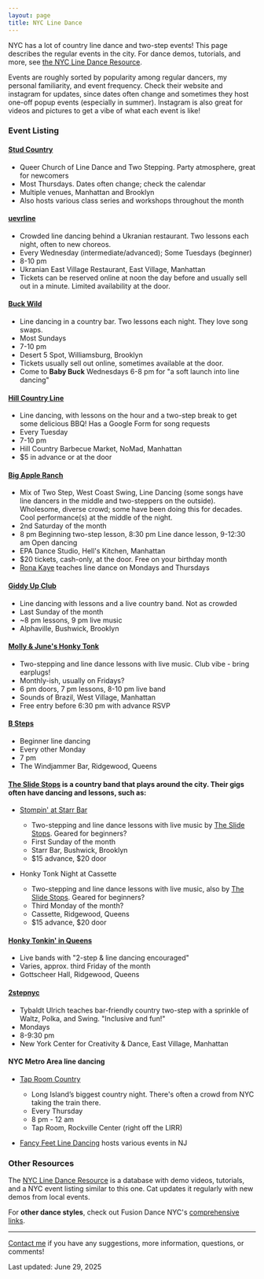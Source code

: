 ```yaml
---
layout: page
title: NYC Line Dance
---
```


NYC has a lot of country line dance and two-step events! This page describes the regular events in the city. For dance demos, tutorials, and more, see [the NYC Line Dance Resource](https://docs.google.com/spreadsheets/d/1uowaEp8StV3EdPoNH1Rthaz1v_K2wDrw0091xj1JAKU).

Events are roughly sorted by popularity among regular dancers, my personal familiarity, and event frequency. Check their website and instagram for updates, since dates often change and sometimes they host one-off popup events (especially in summer). Instagram is also great for videos and pictures to get a vibe of what each event is like!

### Event Listing

#### [Stud Country](https://studcountry.us/NYC)
- <i class="fa-fw fa-solid fa-circle-info"></i> Queer Church of Line Dance and Two Stepping. Party atmosphere, great for newcomers
- <i class="fa-fw fa-regular fa-calendar"></i> Most Thursdays. Dates often change; check the calendar
- <i class="fa-fw fa-solid fa-location-dot"></i> Multiple venues, Manhattan and Brooklyn
- <i class="fa-fw fa-solid fa-graduation-cap"></i> Also hosts various class series and workshops throughout the month

#### [uevrline](https://www.uevrline.nyc/)
- <i class="fa-fw fa-solid fa-circle-info"></i> Crowded line dancing behind a Ukranian restaurant. Two lessons each night, often to new choreos.
- <i class="fa-fw fa-regular fa-calendar"></i> Every Wednesday (intermediate/advanced); Some Tuesdays (beginner)
- <i class="fa-fw fa-regular fa-clock"></i> 8-10 pm
- <i class="fa-fw fa-solid fa-location-dot"></i> Ukranian East Village Restaurant, East Village, Manhattan
- <i class="fa-fw fa-solid fa-ticket"></i> Tickets can be reserved online at noon the day before and usually sell out in a minute. Limited availability at the door.

#### [Buck Wild](https://www.instagram.com/buckwildline/)
- <i class="fa-fw fa-solid fa-circle-info"></i> Line dancing in a country bar. Two lessons each night. They love song swaps.
- <i class="fa-fw fa-regular fa-calendar"></i> Most Sundays
- <i class="fa-fw fa-regular fa-clock"></i> 7-10 pm
- <i class="fa-fw fa-solid fa-location-dot"></i> Desert 5 Spot, Williamsburg, Brooklyn
- <i class="fa-fw fa-solid fa-ticket"></i> Tickets usually sell out online, sometimes available at the door.
- <i class="fa-fw fa-solid fa-graduation-cap"></i> Come to **Baby Buck** Wednesdays 6-8 pm for "a soft launch into line dancing"

#### [Hill Country Line](https://www.instagram.com/hillcountryline/)
- <i class="fa-fw fa-solid fa-circle-info"></i> Line dancing, with lessons on the hour and a two-step break to get some delicious BBQ! Has a Google Form for song requests
- <i class="fa-fw fa-regular fa-calendar"></i> Every Tuesday
- <i class="fa-fw fa-regular fa-clock"></i> 7-10 pm
- <i class="fa-fw fa-solid fa-location-dot"></i> Hill Country Barbecue Market, NoMad, Manhattan
- <i class="fa-fw fa-solid fa-ticket"></i> $5 in advance or at the door

#### [Big Apple Ranch](https://www.bigappleranch.com/)
- <i class="fa-fw fa-solid fa-circle-info"></i> Mix of Two Step, West Coast Swing, Line Dancing (some songs have line dancers in the middle and two-steppers on the outside). Wholesome, diverse crowd; some have been doing this for decades. Cool performance(s) at the middle of the night.
- <i class="fa-fw fa-regular fa-calendar"></i> 2nd Saturday of the month
- <i class="fa-fw fa-regular fa-clock"></i> 8 pm Beginning two-step lesson, 8:30 pm Line dance lesson, 9-12:30 am Open dancing
- <i class="fa-fw fa-solid fa-location-dot"></i> EPA Dance Studio, Hell's Kitchen, Manhattan
- <i class="fa-fw fa-solid fa-ticket"></i> $20 tickets, cash-only, at the door. Free on your birthday month
- <i class="fa-fw fa-solid fa-graduation-cap"></i> [Rona Kaye](https://ronakaye.com/classes/) teaches line dance on Mondays and Thursdays

#### [Giddy Up Club](https://www.instagram.com/giddyupclubnyc/)
- <i class="fa-fw fa-solid fa-circle-info"></i> Line dancing with lessons and a live country band. Not as crowded
- <i class="fa-fw fa-regular fa-calendar"></i> Last Sunday of the month
- <i class="fa-fw fa-regular fa-clock"></i> ~8 pm lessons, 9 pm live music
- <i class="fa-fw fa-solid fa-location-dot"></i> Alphaville, Bushwick, Brooklyn

#### [Molly & June's Honky Tonk](https://www.instagram.com/mollyandjunes/)
- <i class="fa-fw fa-solid fa-circle-info"></i> Two-stepping and line dance lessons with live music. Club vibe - bring earplugs!
- <i class="fa-fw fa-regular fa-calendar"></i> Monthly-ish, usually on Fridays?
- <i class="fa-fw fa-regular fa-clock"></i> 6 pm doors, 7 pm lessons, 8-10 pm live band
- <i class="fa-fw fa-solid fa-location-dot"></i> Sounds of Brazil, West Village, Manhattan
- <i class="fa-fw fa-solid fa-ticket"></i> Free entry before 6:30 pm with advance RSVP

#### [B Steps](https://www.instagram.com/bsteps.nyc/)
- <i class="fa-fw fa-solid fa-circle-info"></i> Beginner line dancing
- <i class="fa-fw fa-regular fa-calendar"></i> Every other Monday
- <i class="fa-fw fa-regular fa-clock"></i> 7 pm
- <i class="fa-fw fa-solid fa-location-dot"></i> The Windjammer Bar, Ridgewood, Queens

#### [The Slide Stops](https://www.instagram.com/the_slide_stops/) is a country band that plays around the city. Their gigs often have dancing and lessons, such as:

* [Stompin' at Starr Bar](https://www.eventbrite.com/e/the-slide-stops-present-stompin-at-starr-bar-tickets-1005454510507)
    - <i class="fa-fw fa-solid fa-circle-info"></i> Two-stepping and line dance lessons with live music by [The Slide Stops](https://www.instagram.com/the_slide_stops/). Geared for beginners?
    - <i class="fa-fw fa-regular fa-calendar"></i> First Sunday of the month
    - <i class="fa-fw fa-solid fa-location-dot"></i> Starr Bar, Bushwick, Brooklyn
    - <i class="fa-fw fa-solid fa-ticket"></i> $15 advance, $20 door

* Honky Tonk Night at Cassette
    - <i class="fa-fw fa-solid fa-circle-info"></i> Two-stepping and line dance lessons with live music, also by [The Slide Stops](https://www.instagram.com/the_slide_stops/). Geared for beginners?
    - <i class="fa-fw fa-regular fa-calendar"></i> Third Monday of the month?
    - <i class="fa-fw fa-solid fa-location-dot"></i> Cassette, Ridgewood, Queens
    - <i class="fa-fw fa-solid fa-ticket"></i> $15 advance, $20 door

#### [Honky Tonkin' in Queens](https://www.honkytonkininqueens.com/)
- <i class="fa-fw fa-solid fa-circle-info"></i> Live bands with "2-step & line dancing encouraged"
- <i class="fa-fw fa-regular fa-calendar"></i> Varies, approx. third Friday of the month
- <i class="fa-fw fa-solid fa-location-dot"></i> Gottscheer Hall, Ridgewood, Queens

#### [2stepnyc](https://www.instagram.com/2stepnyc/)
- <i class="fa-fw fa-solid fa-graduation-cap"></i> Tybaldt Ulrich teaches bar-friendly country two-step with a sprinkle of Waltz, Polka, and Swing. "Inclusive and fun!"
- <i class="fa-fw fa-regular fa-calendar"></i> Mondays
- <i class="fa-fw fa-regular fa-clock"></i> 8-9:30 pm
- <i class="fa-fw fa-solid fa-location-dot"></i> New York Center for Creativity & Dance, East Village, Manhattan

#### NYC Metro Area line dancing
* [Tap Room Country](https://www.instagram.com/taproomcountry/)
    - <i class="fa-fw fa-solid fa-circle-info"></i> Long Island’s biggest country night. There's often a crowd from NYC taking the train there.
    - <i class="fa-fw fa-regular fa-calendar"></i> Every Thursday
    - <i class="fa-fw fa-regular fa-clock"></i> 8 pm - 12 am
    - <i class="fa-fw fa-solid fa-location-dot"></i> Tap Room, Rockville Center (right off the LIRR)

* [Fancy Feet Line Dancing](https://www.facebook.com/fancyfeetlinedancing/events) hosts various events in NJ

### Other Resources

The [NYC Line Dance Resource](https://docs.google.com/spreadsheets/d/1uowaEp8StV3EdPoNH1Rthaz1v_K2wDrw0091xj1JAKU/) is a database with demo videos, tutorials, and a NYC event listing similar to this one. Cat updates it regularly with new demos from local events.

For **other dance styles**, check out Fusion Dance NYC's [comprehensive links](https://fusiondancenyc.com/dancenyc/).

---

[Contact me](https://ndimov.com/) if you have any suggestions, more information, questions, or comments!

Last updated: June 29, 2025